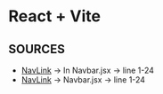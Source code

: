 # React + Vite

## SOURCES

- [NavLink](https://reactrouter.com/api/components/NavLink) -> In Navbar.jsx -> line 1-24
- [NavLink](https://api.reactrouter.com/v7/functions/react_router.NavLink.html) -> Navbar.jsx -> line 1-24
